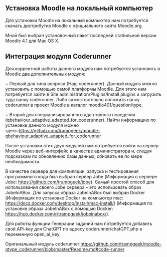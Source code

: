 ## Установка Moodle на локальный компьютер
Для установки Moodle на локальный компьютер нам потребуется скачать дистрибутив Moodle c официального сайта Moodle.org. 

Мной был выбран установочный пакет последней стабильной версии Moodle 4.1 для Mac OS X.

## Интеграция модуля Coderunner

Для корректной работы данного модуля нам потребуется установить в Moodle два дополнительных модуля:

−	Первый для типа вопроса (Наш coderunner). Данный модуль можно установить с помощью самой платформы Moodle. Для этого нам потребуется зайти в Site administration/Plugins/Install plugins и загрузить туда папку coderunner. Либо самостоятельно положить папку coderunner в проект Moodle в каталог moodle401/question/type.

−	Второй для специализированного адаптивного поведения (qbehaviour_adaptive_adapted_for_coderunner). Найти информацию по установке данного модуля можно здесь:https://github.com/trampgeek/moodle-qbehaviour_adaptive_adapted_for_coderunner

После установки этих двух модулей нам потребуется войти на сервер Moodle через веб-интерфейс в качестве администратора и, следуя подсказкам по обновлению базы данных, обновить ее по мере необходимости.

В качестве сервера для компиляции, запуска и тестирования программного кода был выбран сервер Jobe (Информация о сервере Jobe: https://github.com/trampgeek/jobe). Самый простой способ для использования своего Jobe сервера – это использовать образ JobeInABox. Для запуска образа JobeInABox был выбран Docker (Информация по установке Docker на компьютер mac: https://docs.docker.com/desktop/install/mac-install/) (Информация по установке образа JobeInABox с помощью Docker: https://hub.docker.com/r/trampgeek/jobeinabox/).

Для работы функции Генерации заданий нам потребуется добавить свой API-key для ChatGPT по адресу coderunner/chatGPT.php в переменную open_ai_key.

Оригинальный модуль coderunner:https://github.com/trampgeek/moodle-qtype_coderunner/blob/master/Readme.md#code-runner
